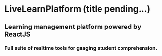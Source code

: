 # LiveLearnPlatform (title pending...)

## Learning management platform powered by ReactJS

### Full suite of realtime tools for guaging student comprehension.
 
